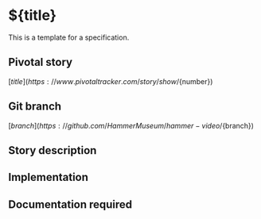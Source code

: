 <!-- Generate a new file using -->
<!-- sed -e "s/\${title}/My story/" -e "s/\${number}/156128780/" -e "s/\${branch}/`git_current_branch`/g" spec-template.md | tee "`git_current_branch`.md" -->

# ${title}

This is a template for a specification.

## Pivotal story

[${title}](https://www.pivotaltracker.com/story/show/${number})

## Git branch

[${branch}](https://github.com/HammerMuseum/hammer-video/${branch})

## Story description

## Implementation

## Documentation required

